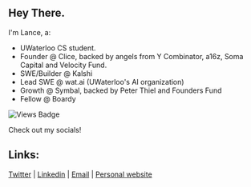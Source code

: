 ## Hey There.

I'm Lance, a:
- UWaterloo CS student.
- Founder @ Clice, backed by angels from Y Combinator, a16z, Soma Capital and Velocity Fund.
- SWE/Builder @ Kalshi
- Lead SWE @ wat.ai (UWaterloo's AI organization)
- Growth @ Symbal, backed by Peter Thiel and Founders Fund
- Fellow @ Boardy

![Views Badge](https://komarev.com/ghpvc/?username=lance116&label=Profile%20views&color=0e75b6&style=flat)

Check out my socials!

## Links:
<a href="https://x.com/cnnguan" target="_blank" rel="noopener noreferrer">Twitter</a> |
<a href="https://www.linkedin.com/in/lance-yan/" target="_blank" rel="noopener noreferrer">Linkedin</a> |
<a href="mailto:lance.yan.business@gmail.com">Email</a> |
<a href="https://www.lanceyan.tech" target="_blank" rel="noopener noreferrer">Personal website</a>

<!--
**lance116/lance116** is a ✨ _special_ ✨ repository because its `README.md` (this file) appears on your GitHub profile.

Here are some ideas to get you started:

- 🔭 I’m currently working on ...
- 🌱 I’m currently learning ...
- 👯 I’m looking to collaborate on ...
- 🤔 I’m looking for help with ...
- 💬 Ask me about ...
- 📫 How to reach me: ...
- 😄 Pronouns: ...
- ⚡ Fun fact: ...
-->
